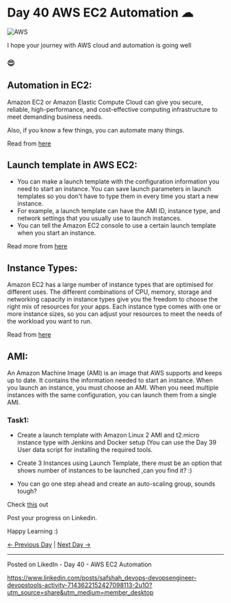 # Day 40 AWS EC2 Automation ☁

![AWS](https://www.eginnovations.com/blog/wp-content/uploads/2021/09/Amazon-AWS-Cloud-Topimage-1.jpg)

I hope your journey with AWS cloud and automation is going well [](https://emojipedia.org/emoji/%F0%9F%98%8D/)

### 😍

## Automation in EC2:

Amazon EC2 or Amazon Elastic Compute Cloud can give you secure, reliable, high-performance, and cost-effective computing infrastructure to meet demanding business needs.

Also, if you know a few things, you can automate many things.

Read from [here](https://aws.amazon.com/ec2/)

## Launch template in AWS EC2:

- You can make a launch template with the configuration information you need to start an instance. You can save launch parameters in launch templates so you don't have to type them in every time you start a new instance.
- For example, a launch template can have the AMI ID, instance type, and network settings that you usually use to launch instances.
- You can tell the Amazon EC2 console to use a certain launch template when you start an instance.

Read more from [here](https://docs.aws.amazon.com/AWSEC2/latest/UserGuide/ec2-launch-templates.html)

## Instance Types:

Amazon EC2 has a large number of instance types that are optimised for different uses. The different combinations of CPU, memory, storage and networking capacity in instance types give you the freedom to choose the right mix of resources for your apps. Each instance type comes with one or more instance sizes, so you can adjust your resources to meet the needs of the workload you want to run.

Read from [here](https://aws.amazon.com/ec2/instance-types/?trk=32f4fbd0-ffda-4695-a60c-8857fab7d0dd&sc_channel=ps&s_kwcid=AL!4422!3!536392685920!e!!g!!ec2%20instance%20types&ef_id=CjwKCAiA0JKfBhBIEiwAPhZXD_O1-3qZkRa-KScynbwjvHd3l4UHSTfKuigd5ZPukXoDXu-v3MtC7hoCafEQAvD_BwE:G:s&s_kwcid=AL!4422!3!536392685920!e!!g!!ec2%20instance%20types)

## AMI:

An Amazon Machine Image (AMI) is an image that AWS supports and keeps up to date. It contains the information needed to start an instance. When you launch an instance, you must choose an AMI. When you need multiple instances with the same configuration, you can launch them from a single AMI.

### Task1:

- Create a launch template with Amazon Linux 2 AMI and t2.micro instance type with Jenkins and Docker setup (You can use the Day 39 User data script for installing the required tools.

- Create 3 Instances using Launch Template, there must be an option that shows number of instances to be launched ,can you find it? :)

- You can go one step ahead and create an auto-scaling group, sounds tough?

Check [this](https://docs.aws.amazon.com/autoscaling/ec2/userguide/create-launch-template.html#create-launch-template-for-auto-scaling) out

Post your progress on Linkedin.

Happy Learning :)

[← Previous Day](../day39/README.md) | [Next Day →](../day41/README.md)


------------------------------------

Posted on LikedIn - Day 40 - AWS EC2 Automation

https://www.linkedin.com/posts/safshah_devops-devopsengineer-devopstools-activity-7143622152427098113-2u1O?utm_source=share&utm_medium=member_desktop

